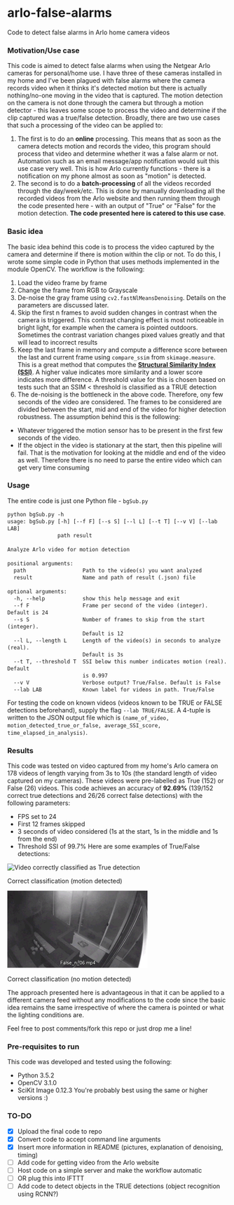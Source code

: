 # arlo-false-alarms
Code to detect false alarms in Arlo home camera videos

### Motivation/Use case
This code is aimed to detect false alarms when using the Netgear Arlo cameras for personal/home use. I have three of these cameras installed in my home and I've been plagued with false alarms where the camera records video when it thinks it's detected motion but there is actually nothing/no-one moving in the video that is captured. The motion detection on the camera is not done through the camera but through a motion detector - this leaves some scope to process the video and determine if the clip captured was a true/false detection. 
Broadly, there are two use cases that such a processing of the video can be applied to:
1. The first is to do an **online** processing. This means that as soon as the camera detects motion and records the video, this program should process that video and determine whether it was a false alarm or not. Automation such as an email message/app notification would suit this use case very well. This is how Arlo currently functions - there is a notification on my phone almost as soon as "motion" is detected. 
2. The second is to do a **batch-processing** of all the videos recorded through the day/week/etc. This is done by manually downloading all the recorded videos from the Arlo website and then running them through the code presented here - with an output of "True" or "False" for the motion detection. **The code presented here is catered to this use case**.

### Basic idea
The basic idea behind this code is to process the video captured by the camera and determine if there is motion within the clip or not. To do this, I wrote some simple code in Python that uses methods implemented in the module OpenCV. The workflow is the following: 
1. Load the video frame by frame
2. Change the frame from RGB to Grayscale 
3. De-noise the gray frame using `cv2.fastNlMeansDenoising`. Details on the parameters are discussed later.
4. Skip the first n frames to avoid sudden changes in contrast when the camera is triggered. This contrast changing effect is most noticeable in bright light, for example when the camera is pointed outdoors. Sometimes the contrast variation changes pixed values greatly and that will lead to incorrect results
5. Keep the last frame in memory and compute a difference score between the last and current frame using `compare_ssim` from `skimage.measure`. This is a great method that computes the [**Structural Similarity Index (SSI)**](https://en.wikipedia.org/wiki/Structural_similarity#Structural_similarity). A higher value indicates more similarity and a lower score indicates more difference. A threshold value for this is chosen based on tests such that an SSIM < threshold is classified as a TRUE detection
6. The de-noising is the bottleneck in the above code. Therefore, ony few seconds of the video are considered. The frames to be considered are divided between the start, mid and end of the video for higher detection robustness. The assumption behind this is the following: 
 * Whatever triggered the motion sensor has to be present in the first few seconds of the video. 
 * If the object in the video is stationary at the start, then this pipeline will fail. That is the motivation for looking at the middle and end of the video as well. 
 Therefore there is no need to parse the entire video which can get very time consuming

### Usage
The entire code is just one Python file - `bgSub.py`
```
python bgSub.py -h
usage: bgSub.py [-h] [--f F] [--s S] [--l L] [--t T] [--v V] [--lab LAB]
                path result

Analyze Arlo video for motion detection

positional arguments:
  path                  Path to the video(s) you want analyzed
  result                Name and path of result (.json) file

optional arguments:
  -h, --help            show this help message and exit
  --f F                 Frame per second of the video (integer). Default is 24
  --s S                 Number of frames to skip from the start (integer).
                        Default is 12
  --l L, --length L     Length of the video(s) in seconds to analyze (real).
                        Default is 3s
  --t T, --threshold T  SSI below this number indicates motion (real). Default
                        is 0.997
  --v V                 Verbose output? True/False. Default is False
  --lab LAB             Known label for videos in path. True/False
```
For testing the code on known videos (videos known to be TRUE or FALSE detections beforehand), supply the flag `--lab TRUE/FALSE`.
A 4-tuple is written to the JSON output file which is `(name_of_video, motion_detected_true_or_false, average_SSI_score, time_elapsed_in_analysis)`.

### Results
This code was tested on video captured from my home's Arlo camera on 178 videos of length varying from 3s to 10s (the standard length of video captured on my cameras). These videos were pre-labelled as True (152) or False (26) videos. This code achieves an accuracy of **92.69%** (139/152 correct true detections and 26/26 correct false detections) with the following parameters: 
* FPS set to 24
* First 12 frames skipped
* 3 seconds of video considered (1s at the start, 1s in the middle and 1s from the end)
* Threshold SSI of 99.7%
Here are some examples of True/False detections:

<img src="/images/TRUE.gif" alt="Video correctly classified as True detection" width="320" height="176" />

Correct classification (motion detected)

<img src="/images/FALSE.gif" alt="Video correctly classified as False detection" width="320" height="176" />

Correct classification (no motion detected)

The approach presented here is advantageous in that it can be applied to a different camera feed without any modifications to the code since the basic idea remains the same irrespective of where the camera is pointed or what the lighting conditions are. 

Feel free to post comments/fork this repo or just drop me a line! 

### Pre-requisites to run
This code was developed and tested using the following: 
* Python 3.5.2
* OpenCV 3.1.0
* SciKit Image 0.12.3
You're probably best using the same or higher versions :)

### TO-DO
- [x] Upload the final code to repo
- [x] Convert code to accept command line arguments
- [x] Insert more information in README (pictures, explanation of denoising, timing)
- [ ] Add code for getting video from the Arlo website
- [ ] Host code on a simple server and make the workflow automatic
- [ ] OR plug this into IFTTT
- [ ] Add code to detect objects in the TRUE detections (object recognition using RCNN?)
